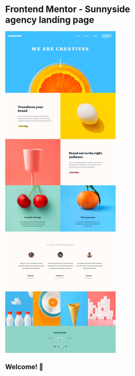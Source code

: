 # Frontend Mentor - Sunnyside agency landing page

![Design preview for the Sunnyside agency landing page coding challenge](./images/active-states.jpg)

## Welcome! 👋
